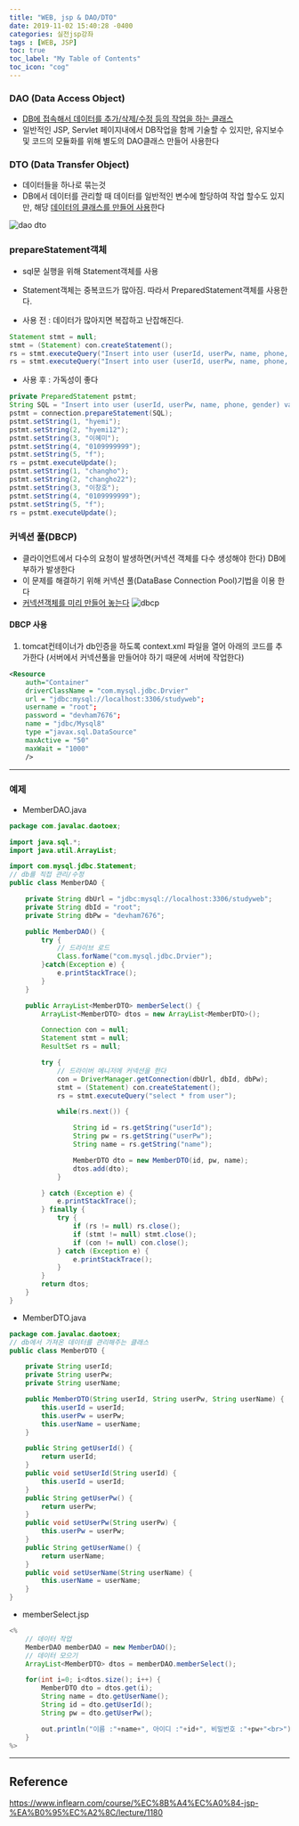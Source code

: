 ```yaml
---
title: "WEB, jsp & DAO/DTO"
date: 2019-11-02 15:40:28 -0400
categories: 실전jsp강좌
tags : [WEB, JSP]
toc: true
toc_label: "My Table of Contents"
toc_icon: "cog"
---
```

### DAO (Data Access Object)
- <u>DB에 접속해서 데이터를 추가/삭제/수정 등의 작업을 하는 클래스</u>
- 일반적인 JSP, Servlet 페이지내에서 DB작업을 함께 기술할 수 있지만, 유지보수 및 코드의 모듈화를 위해 별도의 DAO클래스 만들어 사용한다

### DTO (Data Transfer Object)
- 데이터들을 하나로 묶는것
- DB에서 데이터를 관리할 때 데이터를 일반적인 변수에 할당하여 작업 할수도 있지만, 해당 <u>데이터의 클래스를 만들어 사용</u>한다

![dao dto](https://user-images.githubusercontent.com/55946791/68037628-7faca800-fd0b-11e9-80d9-9809dc09102d.JPG)

### prepareStatement객체
- sql문 실행을 위해 Statement객체를 사용
- Statement객체는 중복코드가 많아짐. 따라서 PreparedStatement객체를 사용한다.

- 사용 전 : 데이터가 많아지면 복잡하고 난잡해진다.
```java
Statement stmt = null;
stmt = (Statement) con.createStatement();
rs = stmt.executeQuery("Insert into user (userId, userPw, name, phone, gender) values ('hyemi', 'hyemi2', '이혜미', '0109999999',  'f' )");
rs = stmt.executeQuery("Insert into user (userId, userPw, name, phone, gender) values ('changho', 'changho22', '이창호', '0109999999',  'f' )");
```
- 사용 후 : 가독성이 좋다
```java
private PreparedStatement pstmt;
String SQL = "Insert into user (userId, userPw, name, phone, gender) values (?, ?, ?, ?, ?)";
pstmt = connection.prepareStatement(SQL);
pstmt.setString(1, "hyemi");
pstmt.setString(2, "hyemi12");
pstmt.setString(3, "이혜미");
pstmt.setString(4, "0109999999");
pstmt.setString(5, "f");
rs = pstmt.executeUpdate();
pstmt.setString(1, "changho");
pstmt.setString(2, "changho22");
pstmt.setString(3, "이창호");
pstmt.setString(4, "0109999999");
pstmt.setString(5, "f");
rs = pstmt.executeUpdate();

```

### 커넥션 풀(DBCP)
- 클라이언트에서 다수의 요청이 발생하면(커넥션 객체를 다수 생성해야 한다) DB에 부하가 발생한다
- 이 문제를 해결하기 위해 커넥션 풀(DataBase Connection Pool)기법을 이용 한다
- <u>커넥션객체를 미리 만들어 놓는다</u>
![dbcp](https://user-images.githubusercontent.com/55946791/68067525-5cc1d880-fd8b-11e9-828e-9bece4f4813d.JPG)

#### DBCP 사용
1. tomcat컨테이너가 db인증을 하도록 context.xml 파일을 열어 아래의 코드를 추가한다
(서버에서 커넥션풀을 만들어야 하기 때문에 서버에 작업한다)
```xml
<Resource
	auth="Container"
	driverClassName = "com.mysql.jdbc.Drvier"
	url = "jdbc:mysql://localhost:3306/studyweb";
	username = "root";
	password = "devham7676";
	name = "jdbc/Mysql8"
	type ="javax.sql.DataSource"
	maxActive = "50"
	maxWait = "1000"
	/>
```


---
### 예제
- MemberDAO.java
```java
package com.javalac.daotoex;

import java.sql.*;
import java.util.ArrayList;

import com.mysql.jdbc.Statement;
// db를 직접 관리/수정
public class MemberDAO {

	private String dbUrl = "jdbc:mysql://localhost:3306/studyweb";
	private String dbId = "root";
	private	String dbPw = "devham7676";

	public MemberDAO() {
		try {
			// 드라이브 로드
			Class.forName("com.mysql.jdbc.Drvier");
		}catch(Exception e) {
			e.printStackTrace();
		}
	}

	public ArrayList<MemberDTO> memberSelect() {
		ArrayList<MemberDTO> dtos = new ArrayList<MemberDTO>();

		Connection con = null;
		Statement stmt = null;
		ResultSet rs = null;

		try {
			// 드라이버 메니저에 커넥션을 한다
			con = DriverManager.getConnection(dbUrl, dbId, dbPw);
			stmt = (Statement) con.createStatement();
			rs = stmt.executeQuery("select * from user");

			while(rs.next()) {

				String id = rs.getString("userId");
				String pw = rs.getString("userPw");
				String name = rs.getString("name");

				MemberDTO dto = new MemberDTO(id, pw, name);
				dtos.add(dto);
			}

		} catch (Exception e) {
			e.printStackTrace();
		} finally {
			try {
				if (rs != null) rs.close();
				if (stmt != null) stmt.close();
				if (con != null) con.close();
			} catch (Exception e) {
				e.printStackTrace();
			}
		}
		return dtos;
	}
}
```

- MemberDTO.java
```java
package com.javalac.daotoex;
// db에서 가져온 데이터를 관리해주는 클래스
public class MemberDTO {

	private String userId;
	private String userPw;
	private String userName;

	public MemberDTO(String userId, String userPw, String userName) {
		this.userId = userId;
		this.userPw = userPw;
		this.userName = userName;
	}

	public String getUserId() {
		return userId;
	}
	public void setUserId(String userId) {
		this.userId = userId;
	}
	public String getUserPw() {
		return userPw;
	}
	public void setUserPw(String userPw) {
		this.userPw = userPw;
	}
	public String getUserName() {
		return userName;
	}
	public void setUserName(String userName) {
		this.userName = userName;
	}
}
```
- memberSelect.jsp
```java
<%
	// 데이터 작업
	MemberDAO memberDAO = new MemberDAO();
	// 데이터 모으기
	ArrayList<MemberDTO> dtos = memberDAO.memberSelect();

	for(int i=0; i<dtos.size(); i++) {
		MemberDTO dto = dtos.get(i);
		String name = dto.getUserName();
		String id = dto.getUserId();
		String pw = dto.getUserPw();

		out.println("이름 :"+name+", 아이디 :"+id+", 비밀번호 :"+pw+"<br>");
	}
%>
```


---
## Reference
<https://www.inflearn.com/course/%EC%8B%A4%EC%A0%84-jsp-%EA%B0%95%EC%A2%8C/lecture/1180>
